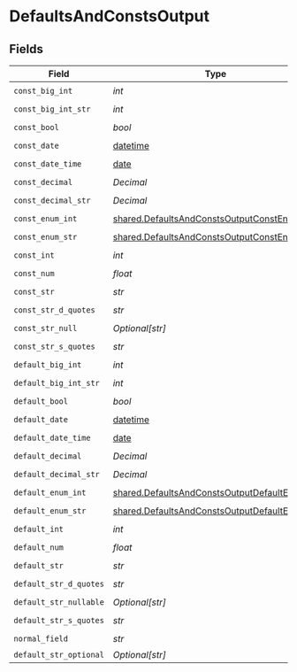 # DefaultsAndConstsOutput


## Fields

| Field                                                                                                        | Type                                                                                                         | Required                                                                                                     | Description                                                                                                  |
| ------------------------------------------------------------------------------------------------------------ | ------------------------------------------------------------------------------------------------------------ | ------------------------------------------------------------------------------------------------------------ | ------------------------------------------------------------------------------------------------------------ |
| `const_big_int`                                                                                              | *int*                                                                                                        | :heavy_check_mark:                                                                                           | N/A                                                                                                          |
| `const_big_int_str`                                                                                          | *int*                                                                                                        | :heavy_check_mark:                                                                                           | N/A                                                                                                          |
| `const_bool`                                                                                                 | *bool*                                                                                                       | :heavy_check_mark:                                                                                           | N/A                                                                                                          |
| `const_date`                                                                                                 | [datetime](https://docs.python.org/3/library/datetime.html#datetime-objects)                                 | :heavy_check_mark:                                                                                           | N/A                                                                                                          |
| `const_date_time`                                                                                            | [date](https://docs.python.org/3/library/datetime.html#date-objects)                                         | :heavy_check_mark:                                                                                           | N/A                                                                                                          |
| `const_decimal`                                                                                              | *Decimal*                                                                                                    | :heavy_check_mark:                                                                                           | N/A                                                                                                          |
| `const_decimal_str`                                                                                          | *Decimal*                                                                                                    | :heavy_check_mark:                                                                                           | N/A                                                                                                          |
| `const_enum_int`                                                                                             | [shared.DefaultsAndConstsOutputConstEnumInt](../../models/shared/defaultsandconstsoutputconstenumint.md)     | :heavy_check_mark:                                                                                           | N/A                                                                                                          |
| `const_enum_str`                                                                                             | [shared.DefaultsAndConstsOutputConstEnumStr](../../models/shared/defaultsandconstsoutputconstenumstr.md)     | :heavy_check_mark:                                                                                           | N/A                                                                                                          |
| `const_int`                                                                                                  | *int*                                                                                                        | :heavy_check_mark:                                                                                           | N/A                                                                                                          |
| `const_num`                                                                                                  | *float*                                                                                                      | :heavy_check_mark:                                                                                           | N/A                                                                                                          |
| `const_str`                                                                                                  | *str*                                                                                                        | :heavy_check_mark:                                                                                           | N/A                                                                                                          |
| `const_str_d_quotes`                                                                                         | *str*                                                                                                        | :heavy_check_mark:                                                                                           | N/A                                                                                                          |
| `const_str_null`                                                                                             | *Optional[str]*                                                                                              | :heavy_check_mark:                                                                                           | N/A                                                                                                          |
| `const_str_s_quotes`                                                                                         | *str*                                                                                                        | :heavy_check_mark:                                                                                           | N/A                                                                                                          |
| `default_big_int`                                                                                            | *int*                                                                                                        | :heavy_check_mark:                                                                                           | N/A                                                                                                          |
| `default_big_int_str`                                                                                        | *int*                                                                                                        | :heavy_check_mark:                                                                                           | N/A                                                                                                          |
| `default_bool`                                                                                               | *bool*                                                                                                       | :heavy_check_mark:                                                                                           | N/A                                                                                                          |
| `default_date`                                                                                               | [datetime](https://docs.python.org/3/library/datetime.html#datetime-objects)                                 | :heavy_check_mark:                                                                                           | N/A                                                                                                          |
| `default_date_time`                                                                                          | [date](https://docs.python.org/3/library/datetime.html#date-objects)                                         | :heavy_check_mark:                                                                                           | N/A                                                                                                          |
| `default_decimal`                                                                                            | *Decimal*                                                                                                    | :heavy_check_mark:                                                                                           | N/A                                                                                                          |
| `default_decimal_str`                                                                                        | *Decimal*                                                                                                    | :heavy_check_mark:                                                                                           | N/A                                                                                                          |
| `default_enum_int`                                                                                           | [shared.DefaultsAndConstsOutputDefaultEnumInt](../../models/shared/defaultsandconstsoutputdefaultenumint.md) | :heavy_check_mark:                                                                                           | N/A                                                                                                          |
| `default_enum_str`                                                                                           | [shared.DefaultsAndConstsOutputDefaultEnumStr](../../models/shared/defaultsandconstsoutputdefaultenumstr.md) | :heavy_check_mark:                                                                                           | N/A                                                                                                          |
| `default_int`                                                                                                | *int*                                                                                                        | :heavy_check_mark:                                                                                           | N/A                                                                                                          |
| `default_num`                                                                                                | *float*                                                                                                      | :heavy_check_mark:                                                                                           | N/A                                                                                                          |
| `default_str`                                                                                                | *str*                                                                                                        | :heavy_check_mark:                                                                                           | N/A                                                                                                          |
| `default_str_d_quotes`                                                                                       | *str*                                                                                                        | :heavy_check_mark:                                                                                           | N/A                                                                                                          |
| `default_str_nullable`                                                                                       | *Optional[str]*                                                                                              | :heavy_check_mark:                                                                                           | N/A                                                                                                          |
| `default_str_s_quotes`                                                                                       | *str*                                                                                                        | :heavy_check_mark:                                                                                           | N/A                                                                                                          |
| `normal_field`                                                                                               | *str*                                                                                                        | :heavy_check_mark:                                                                                           | N/A                                                                                                          |
| `default_str_optional`                                                                                       | *Optional[str]*                                                                                              | :heavy_minus_sign:                                                                                           | N/A                                                                                                          |